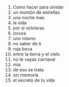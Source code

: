 1. Como hacer para olvidar
2. un montón de estrellas
3. una noche mas
4. la vida
5. por si volvieras
6. locura
7. uno mismo
8. no saber de ti 
9. roja boca
10. entre la tierra y el cielo
11. no te vayas carnaval
12. mía
13. de eso se trata
14. sin memoria
15. el secreto de tu vida 